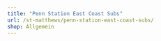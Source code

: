 ```yaml
---
title: "Penn Station East Coast Subs"
url: /st-matthews/penn-station-east-coast-subs/
shop: Allgemein
---
```

